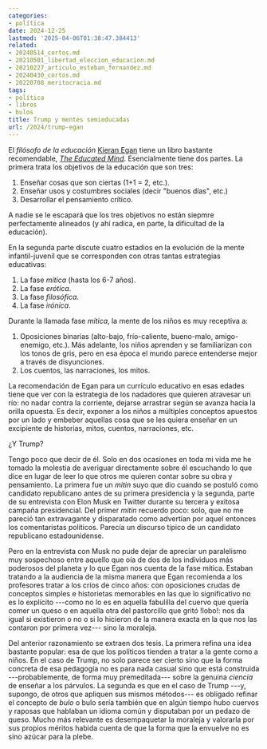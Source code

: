 ```yaml
---
categories:
- política
date: 2024-12-25
lastmod: '2025-04-06T01:38:47.384413'
related:
- 20240514_cortos.md
- 20210501_libertad_eleccion_educacion.md
- 20210227_articulo_esteban_fernandez.md
- 20240430_cortos.md
- 20220708_meritocracia.md
tags:
- política
- libros
- bulos
title: Trump y mentes semieducadas
url: /2024/trump-egan
---
```


El _filósofo de la educación_ [Kieran Egan](https://es.wikipedia.org/wiki/Kieran_Egan)
tiene un libro bastante recomendable, [_The Educated Mind_](https://en.wikipedia.org/wiki/The_Educated_Mind). Esencialmente tiene dos partes. La primera trata los objetivos de la educación que son tres:
1. Enseñar cosas que son ciertas (1+1 = 2, etc.).
2. Enseñar usos y costumbres sociales (decir "buenos días", etc.)
3. Desarrollar el pensamiento crítico.

A nadie se le escapará que los tres objetivos no están siepmre perfectamente alineados (y ahí radica, en parte, la dificultad de la educación).

En la segunda parte discute cuatro estadios en la evolución de la mente infantil-juvenil que se corresponden con otras tantas estrategias educativas:
1. La fase _mítica_ (hasta los 6-7 años).
2. La fase _erótica_.
3. La fase _filosófica_.
4. La fase _irónica_.

Durante la llamada fase _mítica_, la mente de los niños es muy receptiva a:
1. Oposiciones binarias (alto-bajo, frío-caliente, bueno-malo, amigo-enemigo, etc.). Más adelante, los niños aprenden y se familiarizan con los tonos de gris, pero en esa época el mundo parece entenderse mejor a través de disyunciones.
2. Los cuentos, las narraciones, los mitos.

La recomendación de Egan para un currículo educativo en esas edades tiene que ver con la estrategia de los nadadores que quieren atravesar un río: no nadar contra la corriente, dejarse arrastrar según se avanza hacia la orilla opuesta. Es decir, exponer a los niños a múltiples conceptos apuestos por un lado y embeber aquellas cosa que se les quiera enseñar en un excipiente de historias, mitos, cuentos, narraciones, etc.

¿Y Trump?

Tengo poco que decir de él. Solo en dos ocasiones en toda mi vida me he tomado la molestia de averiguar directamente sobre él escuchando lo que dice en lugar de leer lo que otros me quieren contar sobre su obra y pensamiento. La primera fue un _mitin_ suyo que dio cuando se postuló como candidato republicano antes de su primera presidencia y la segunda, parte de su entrevista con Elon Musk en Twitter durante su tercera y exitosa campaña presidencial. Del primer _mitin_ recuerdo poco: solo, que no me pareció tan extravagante y disparatado como advertían por aquel entonces los comentaristas políticos. Parecía un discurso típico de un candidato republicano estadounidense.

Pero en la entrevista con Musk no pude dejar de apreciar un paralelismo muy sospechoso entre aquello que oía de dos de los individuos más poderosos del planeta y lo que Egan nos cuenta de la fase mítica. Estaban tratando a la audiencia de la misma manera que Egan recomienda a los profesores tratar a los críos de cinco años: con oposiciones crudas de conceptos simples e historietas memorables en las que lo significativo no es lo explícito ---como no lo es en aquella fabulilla del cuervo que quería comer un queso o en aquella otra del pastorcillo que gritó !lobo!: nos da igual si existieron o no o si lo hicieron de la manera exacta en la que nos las contaron por primera vez--- sino la moraleja.

Del anterior razonamiento se extraen dos tesis. La primera refina una idea bastante popular: esa de que los políticos tienden a tratar a la gente como a niños. En el caso de Trump, no solo parece ser cierto sino que la forma concreta de esa pedagogía no es para nada casual sino que está construida ---probablemente, de forma muy premeditada--- sobre la genuina _ciencia_ de enseñar a los párvulos. La segunda es que en el caso de Trump ---y, supongo, de otros que apliquen sus mismos métodos--- es obligado refinar el concepto de _bulo_ o bulo sería también que en algún tiempo hubo cuervos y raposas que hablaban un idioma común y disputaban por un pedazo de queso. Mucho más relevante es desempaquetar la moraleja y valorarla por sus propios méritos habida cuenta de que la forma que la envuelve no es sino azúcar para la plebe.